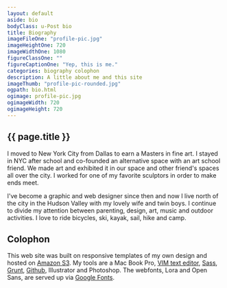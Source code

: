 ```yaml
---
layout: default
aside: bio
bodyClass: u-Post bio
title: Biography
imageFileOne: "profile-pic.jpg"
imageHeightOne: 720
imageWidthOne: 1080
figureClassOne: ""
figureCaptionOne: "Yep, this is me."
categories: biography colophon
description: A little about me and this site 
imageThumb: "profile-pic-rounded.jpg"
ogpath: bio.html
ogimage: profile-pic.jpg
ogimageWidth: 720
ogimageHeight: 720
---
```


<h2 class="u-pageTitle--above">{{ page.title }}</h2>

I moved to New York City from Dallas to earn a Masters in fine art. I stayed in NYC after school and co-founded an alternative space with an art school friend. We made art and exhibited it in our space and other friend&#39;s spaces all over the city. I worked for one of my favorite sculptors in order to make ends meet.

I've become a graphic and web designer since then and now I live north of the city in the Hudson Valley with my lovely wife and twin boys. I continue to divide my attention between parenting, design, art, music and outdoor activities. I love to ride bicycles, ski, kayak, sail, hike and camp.

## Colophon

This web site was built on responsive templates of my own design and hosted on [Amazon S3](http://aws.amazon.com/s3/ "Amazon Simple Storage Service"). My tools are a Mac Book Pro, [VIM text editor](http://www.vim.org/ "VIM the editor"), [Sass](http://sass-lang.com/ "Sass"), [Grunt](http://gruntjs.com/ "Grunt: The JavaScript Task Runner"), [Github](https://github.com/macalusosj "Github"), Illustrator and Photoshop. The webfonts, Lora and Open Sans, are served up via <a href="https://www.google.com/fonts">Google Fonts</a>.

